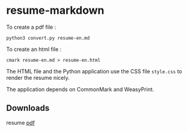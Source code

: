 # resume-markdown

To create a pdf file :

```
python3 convert.py resume-en.md
```

To create an html file :

```
cmark resume-en.md > resume-en.html
```

The HTML file and the Python application use the CSS file `style.css` to render the resume nicely.

The application depends on CommonMark and WeasyPrint.

## Downloads

resume [pdf](https://github.com/jgurhem/resume-markdown/releases/download/refs%2Fheads%2Fjgurhem-patch-1/resume-en.pdf)

